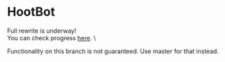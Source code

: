 # HootBot
Full rewrite is underway! \
You can check progress [here](https://github.com/IOIIIO/HootBot/projects/1). \

Functionality on this branch is not guaranteed. Use master for that instead.
